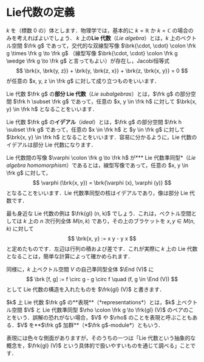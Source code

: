 
# Lie代数の定義

$k$ を（標数 $0$ の）体とします．物理学では，基本的に $k = \mathbb{R}$ か $k = \mathbb{C}$ の場合のみを考えればよいでしょう．
$k$ 上の**Lie 代数**（*Lie algebra*）とは，$k$ 上のベクトル空間 $\frk g$ であって，交代的な双線型写像 $\brk{\cdot, \cdot} \colon \frk g \times \frk g \to \frk g$ （線型写像 $\brk{\cdot, \cdot} \colon \frk g \wedge \frk g \to \frk g$ と言ってもよい）が存在し，Jacobi恒等式
$$
\brk{x, \brk{y, z}} + \brk{y, \brk{z, x}} + \brk{z, \brk{x, y}} = 0
$$
が任意の $x, y, z \in \frk g$ に対して成り立つものをいいます．

Lie 代数 $\frk g$ の**部分 Lie 代数**（*Lie subalgebras*）とは，$\frk g$ の部分空間 $\frk h \subset \frk g$ であって，任意の $x, y \in \frk h$ に対して $\brk{x, y} \in \frk h$ となることをいいます．

Lie 代数 $\frk g$ の**イデアル**（*ideal*）とは，$\frk g$ の部分空間 $\frk h \subset \frk g$ であって，任意の $x \in \frk h$ と $y \in \frk g$ に対して $\brk{x, y} \in \frk h$ となることをいいます．容易に分かるように，Lie 代数のイデアルは部分 Lie 代数になります．

Lie 代数間の写像 $\varphi \colon \frk g \to \frk h$ が*** Lie 代数準同型*（*Lie algebra homomorphism*）であるとは，線型写像であって，任意の $x, y \in \frk g$ に対して，
$$
\varphi (\brk{x, y}) = \brk{\varphi (x), \varphi (y)}
$$
となることをいいます．Lie 代数準同型の核はイデアルであり，像は部分 Lie 代数です．

最も身近な Lie 代数の例は $\frk{gl} (n, k)$ でしょう．これは，ベクトル空間としては $k$ 上の $n$ 次行列全体 $M (n, k)$ であり，その上のブラケットを $x, y \in M (n, k)$ に対して
$$
\brk{x, y} := x y - y x
$$
と定めたものです．左辺は行列の積および差です．これが実際に $k$ 上の Lie 代数となることは，簡単な計算によって確かめられます．

同様に，$k$ 上ベクトル空間 $V$ の自己準同型全体 $\End (V)$ に
$$
\brk [f, g] := f \circ g - g \circ f \quad (f, g \in \End (V))
$$
として Lie 代数の構造を入れたものを $\frk{gl} (V)$ と書きます．


<div class="Thm Definition">
$k$ 上 Lie 代数 $\frk g$ の**表現**（*representations*）とは，$k$ 上ベクトル空間 $V$ と Lie 代数準同型 $\rho \colon \frk g \to \frk{gl} (V)$ のペアのことをいう．誤解の恐れがない場合，$V$ や $\rho$ のことを表現と呼ぶこともある．$V$ を**$\frk g$ 加群**（*$\frk g$-module*）ともいう．
</div>

表現には色々な側面がありますが，そのうちの一つは「Lie 代数という抽象的な概念を，$\frk{gl} (V)$ という具体的で扱いやすいものを通じて調べる」ことです．
